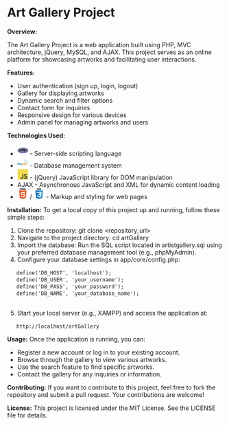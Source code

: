 <h1>Art Gallery Project</h1>

<strong>Overview:</strong>

The Art Gallery Project is a web application built using PHP, MVC architecture, jQuery, MySQL, and AJAX. This project serves as an online platform for showcasing artworks and facilitating user interactions.


<b>Features:</b>
- User authentication (sign up, login, logout)
- Gallery for displaying artworks
- Dynamic search and filter options
- Contact form for inquiries
- Responsive design for various devices
- Admin panel for managing artworks and users

<b>Technologies Used:</b>
- <img src="https://raw.githubusercontent.com/devicons/devicon/master/icons/php/php-original.svg" alt="php" width="25" height="25"/> - Server-side scripting language
- <img src="https://raw.githubusercontent.com/devicons/devicon/master/icons/mysql/mysql-original-wordmark.svg" alt="mysql" width="25" height="25"/> - Database management system
- <img src="https://raw.githubusercontent.com/devicons/devicon/master/icons/javascript/javascript-original.svg" alt="javascript" width="25" height="25"/> - (jQuery) JavaScript library for DOM manipulation
- AJAX - Asynchronous JavaScript and XML for dynamic content loading
- <img src="https://raw.githubusercontent.com/devicons/devicon/master/icons/html5/html5-original-wordmark.svg" alt="html5" width="25" height="25"/> / <img src="https://raw.githubusercontent.com/devicons/devicon/master/icons/css3/css3-original-wordmark.svg" alt="css3" width="25" height="25"/> </a> - Markup and styling for web pages

<b>Installation:</b>
To get a local copy of this project up and running, follow these simple steps:
1. Clone the repository:
   git clone <repository_url>
2. Navigate to the project directory:
   cd artGallery
3. Import the database:
   Run the SQL script located in artistgallery.sql using your preferred database management tool (e.g., phpMyAdmin).
4. Configure your database settings in app/core/config.php:
```
   define('DB_HOST', 'localhost');
   define('DB_USER', 'your_username');
   define('DB_PASS', 'your_password');
   define('DB_NAME', 'your_database_name');
   
```
5. Start your local server (e.g., XAMPP) and access the application at:
```
   http://localhost/artGallery
```
<b>Usage:</b>
Once the application is running, you can:
- Register a new account or log in to your existing account.
- Browse through the gallery to view various artworks.
- Use the search feature to find specific artworks.
- Contact the gallery for any inquiries or information.

<b>Contributing:</b>
If you want to contribute to this project, feel free to fork the repository and submit a pull request. Your contributions are welcome!

<b>License:</b>
This project is licensed under the MIT License. See the LICENSE file for details.



